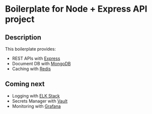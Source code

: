 # Boilerplate for Node + Express API project

## Description

This boilerplate provides:

- REST APIs with [Express](https://expressjs.com/)
- Document DB with [MongoDB](https://www.mongodb.com/)
- Caching with [Redis](https://redis.io/)

## Coming next

- Logging with [ELK Stack](https://www.elastic.co/what-is/elk-stack)
- Secrets Manager with [Vault](https://www.vaultproject.io/)
- Monitoring with [Grafana](https://grafana.com/)
